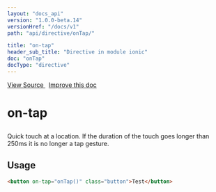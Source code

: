 ```yaml
---
layout: "docs_api"
version: "1.0.0-beta.14"
versionHref: "/docs/v1"
path: "api/directive/onTap/"

title: "on-tap"
header_sub_title: "Directive in module ionic"
doc: "onTap"
docType: "directive"
---
```


<div class="improve-docs">
  <a href='http://github.com/driftyco/ionic/tree/1.x/js/angular/directive/gesture.js#L24'>
    View Source
  </a>
  &nbsp;
  <a href='http://github.com/driftyco/ionic/edit/master/js/angular/directive/gesture.js#L24'>
    Improve this doc
  </a>
</div>




<h1 class="api-title">

  on-tap



</h1>





Quick touch at a location. If the duration of the touch goes
longer than 250ms it is no longer a tap gesture.








  
<h2 id="usage">Usage</h2>
  
```html
<button on-tap="onTap()" class="button">Test</button>
```
  
  

  





